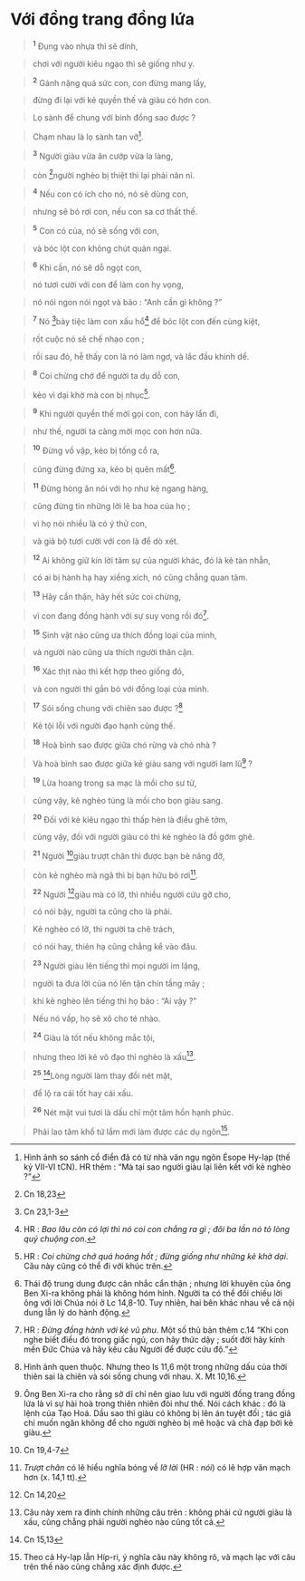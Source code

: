 # Với đồng trang đồng lứa

> <sup><b>1</b></sup> Đụng vào nhựa thì sẽ dính,
>


> chơi với người kiêu ngạo thì sẽ giống như y.
>


> <sup><b>2</b></sup> Gánh nặng quá sức con, con đừng mang lấy,
>


> đừng đi lại với kẻ quyền thế và giàu có hơn con.
>


> Lọ sành để chung với bình đồng sao được ?
>


> Chạm nhau là lọ sành tan vỡ[^1].
>


> <sup><b>3</b></sup> Người giàu vừa ăn cướp vừa la làng,
>


> còn [^1*]người nghèo bị thiệt thì lại phải năn nỉ.
>


> <sup><b>4</b></sup> Nếu con có ích cho nó, nó sẽ dùng con,
>


> nhưng sẽ bỏ rơi con, nếu con sa cơ thất thế.
>


> <sup><b>5</b></sup> Con có của, nó sẽ sống với con,
>


> và bóc lột con không chút quản ngại.
>


> <sup><b>6</b></sup> Khi cần, nó sẽ dỗ ngọt con,
>


> nó tươi cười với con để làm con hy vọng,
>


> nó nói ngon nói ngọt và bảo : “Anh cần gì không ?”
>


> <sup><b>7</b></sup> Nó [^2*]bày tiệc làm con xấu hổ[^2] để bóc lột con đến cùng kiệt,
>


> rốt cuộc nó sẽ chế nhạo con ;
>


> rồi sau đó, hễ thấy con là nó làm ngơ, và lắc đầu khinh dể.
>


> <sup><b>8</b></sup> Coi chừng chớ để người ta dụ dỗ con,
>


> kẻo vì dại khờ mà con bị nhục[^3].
>


> <sup><b>9</b></sup> Khi người quyền thế mời gọi con, con hãy lẩn đi,
>


> như thế, người ta càng mời mọc con hơn nữa.
>


> <sup><b>10</b></sup> Đừng vồ vập, kẻo bị tống cổ ra,
>


> cũng đừng đứng xa, kẻo bị quên mất[^4].
>


> <sup><b>11</b></sup> Đừng hòng ăn nói với họ như kẻ ngang hàng,
>


> cũng đừng tin những lời lẽ ba hoa của họ ;
>


> vì họ nói nhiều là có ý thử con,
>


> và giả bộ tươi cười với con là để dò xét.
>


> <sup><b>12</b></sup> Ai không giữ kín lời tâm sự của người khác, đó là kẻ tàn nhẫn,
>


> có ai bị hành hạ hay xiềng xích, nó cũng chẳng quan tâm.
>


> <sup><b>13</b></sup> Hãy cẩn thận, hãy hết sức coi chừng,
>


> vì con đang đồng hành với sự suy vong rồi đó[^5].
>


> <sup><b>15</b></sup> Sinh vật nào cũng ưa thích đồng loại của mình,
>


> và người nào cũng ưa thích người thân cận.
>


> <sup><b>16</b></sup> Xác thịt nào thì kết hợp theo giống đó,
>


> và con người thì gắn bó với đồng loại của mình.
>


> <sup><b>17</b></sup> Sói sống chung với chiên sao được ?[^6]
>


> Kẻ tội lỗi với người đạo hạnh cũng thế.
>


> <sup><b>18</b></sup> Hoà bình sao được giữa chó rừng và chó nhà ?
>


> Và hoà bình sao được giữa kẻ giàu sang với người lam lũ[^7] ?
>


> <sup><b>19</b></sup> Lừa hoang trong sa mạc là mồi cho sư tử,
>


> cũng vậy, kẻ nghèo túng là mồi cho bọn giàu sang.
>


> <sup><b>20</b></sup> Đối với kẻ kiêu ngạo thì thấp hèn là điều ghê tởm,
>


> cũng vậy, đối với người giàu có thì kẻ nghèo là đồ gớm ghê.
>


> <sup><b>21</b></sup> Người [^3*]giàu trượt chân thì được bạn bè nâng đỡ,
>


> còn kẻ nghèo mà ngã thì bị bạn hữu bỏ rơi[^8].
>


> <sup><b>22</b></sup> Người [^4*]giàu mà có lỡ, thì nhiều người cứu gỡ cho,
>


> có nói bậy, người ta cũng cho là phải.
>


> Kẻ nghèo có lỡ, thì người ta chê trách,
>


> có nói hay, thiên hạ cũng chẳng kể vào đâu.
>


> <sup><b>23</b></sup> Người giàu lên tiếng thì mọi người im lặng,
>


> người ta đưa lời của nó lên tận chín tầng mây ;
>


> khi kẻ nghèo lên tiếng thì họ bảo : “Ai vậy ?”
>


> Nếu nó vấp, họ sẽ xô cho té nhào.
>


> <sup><b>24</b></sup> Giàu là tốt nếu không mắc tội,
>


> nhưng theo lời kẻ vô đạo thì nghèo là xấu[^9].
>


> <sup><b>25</b></sup> [^5*]Lòng người làm thay đổi nét mặt,
>


> để lộ ra cái tốt hay cái xấu.
>


> <sup><b>26</b></sup> Nét mặt vui tươi là dấu chỉ một tâm hồn hạnh phúc.
>


> Phải lao tâm khổ tứ lắm mới làm được các dụ ngôn[^10].
>

[^1]: Hình ảnh so sánh cổ điển đã có từ nhà văn ngụ ngôn Ésope Hy-lạp (thế kỷ VII-VI tCN). HR thêm : “Mà tại sao người giàu lại liên kết với kẻ nghèo ?”
[^2]: HR : *Bao lâu còn có lợi thì nó coi con chẳng ra gì ; đôi ba lần nó tỏ lòng quý chuộng con*.
[^3]: HR : *Coi chừng chớ quá hoảng hốt ; đừng giống như những kẻ khờ dại*. Câu này cũng có thể đi với khúc trên.
[^4]: Thái độ trung dung được cân nhắc cẩn thận ; nhưng lời khuyên của ông Ben Xi-ra không phải là không hóm hỉnh. Người ta có thể đối chiếu lời ông với lời Chúa nói ở Lc 14,8-10. Tuy nhiên, hai bên khác nhau về cả nội dung lẫn lý do hành động.
[^5]: HR : *Đừng đồng hành với kẻ vũ phu*. Một số thủ bản thêm c.14 “Khi con nghe biết điều đó trong giấc ngủ, con hãy thức dậy ; suốt đời hãy kính mến Đức Chúa và hãy kêu cầu Người để được cứu độ.”
[^6]: Hình ảnh quen thuộc. Nhưng theo Is 11,6 một trong những dấu của thời thiên sai là chiên và sói sống chung với nhau. X. Mt 10,16.
[^7]: Ông Ben Xi-ra cho rằng sở dĩ chỉ nên giao lưu với người đồng trang đồng lứa là vì sự hài hoà trong thiên nhiên đòi như thế. Nói cách khác : đó là lệnh của Tạo Hoá. Dầu sao thì giàu có không bị lên án tuyệt đối ; tác giả chỉ muốn ngăn không để cho người nghèo bị mê hoặc và chà đạp bởi kẻ giàu.
[^8]: *Trượt chân* có lẽ hiểu nghĩa bóng về *lỡ lời* (HR : *nói*) có lẽ hợp văn mạch hơn (x. 14,1 tt).
[^9]: Câu này xem ra đính chính những câu trên : không phải cứ người giàu là xấu, cũng chẳng phải người nghèo nào cũng tốt cả.
[^10]: Theo cả Hy-lạp lẫn Híp-ri, ý nghĩa câu này không rõ, và mạch lạc với câu trên thế nào cũng chẳng xác định được.
[^1*]: Cn 18,23
[^2*]: Cn 23,1-3
[^3*]: Cn 19,4-7
[^4*]: Cn 14,20
[^5*]: Cn 15,13